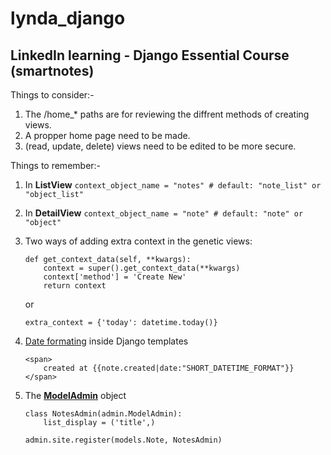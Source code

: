 # lynda_django

## LinkedIn learning - Django Essential Course (smartnotes)

Things to consider:-
1. The /home_* paths are for reviewing the diffrent methods of creating views.
2. A propper home page need to be made.
3. (read, update, delete) views need to be edited to be more secure.

Things to remember:-
1. In **ListView** `context_object_name = "notes" # default: "note_list" or "object_list"`
2. In **DetailView** `context_object_name = "note" # default: "note" or "object"`
3. Two ways of adding extra context in the genetic views:
    ```python3
    def get_context_data(self, **kwargs):
        context = super().get_context_data(**kwargs)
        context['method'] = 'Create New'
        return context
    ```
    
    or
    
    ```python3
    extra_context = {'today': datetime.today()}
    ```
4. [Date formating](https://docs.djangoproject.com/en/4.1/ref/settings/#date-format) inside Django templates
    ```django
    <span>
        created at {{note.created|date:"SHORT_DATETIME_FORMAT"}}
    </span>
    ```
5. The [**ModelAdmin**](https://docs.djangoproject.com/en/4.1/ref/contrib/admin/#modeladmin-objects) object 
    ```python3
    class NotesAdmin(admin.ModelAdmin):
        list_display = ('title',)

    admin.site.register(models.Note, NotesAdmin)
    ```

